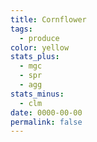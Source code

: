 ```yaml
---
title: Cornflower
tags:
  - produce
color: yellow
stats_plus:
  - mgc
  - spr
  - agg
stats_minus:
  - clm
date: 0000-00-00
permalink: false
---
```


